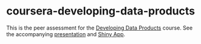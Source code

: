 coursera-developing-data-products
=================================

This is the peer assessment for the [Developing Data Products](https://www.coursera.org/course/devdataprod) course. See the accompanying [presentation](http://rpubs.com/tamdemz/read) and [Shiny App](http://tamdemz.shinyapps.io/read/). 
